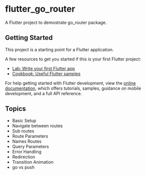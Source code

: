 # flutter_go_router

A Flutter project to demostrate go_router package.

## Getting Started

This project is a starting point for a Flutter application.

A few resources to get you started if this is your first Flutter project:

- [Lab: Write your first Flutter app](https://docs.flutter.dev/get-started/codelab)
- [Cookbook: Useful Flutter samples](https://docs.flutter.dev/cookbook)

For help getting started with Flutter development, view the
[online documentation](https://docs.flutter.dev/), which offers tutorials,
samples, guidance on mobile development, and a full API reference.

## Topics

- Basic Setup
- Navigate between routes
- Sub routes
- Route Parameters
- Names Routes
- Query Parameters
- Error Handling
- Redirection
- Transition Animation
- go vs push